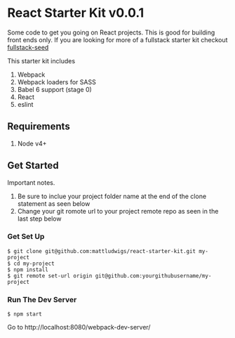 # React Starter Kit v0.0.1

Some code to get you going on React projects. This is good for building front ends only. If you are looking for more of a fullstack starter kit checkout [fullstack-seed](https://github.com/mattludwigs/fullstack-seed)

This starter kit includes

1. Webpack
2. Webpack loaders for SASS
3. Babel 6 support (stage 0)
4. React
5. eslint


## Requirements
1. Node v4+

## Get Started

Important notes.

1. Be sure to inclue your project folder name at the end of the clone statement as seen below
2. Change your git romote url to your project remote repo as seen in the last step below

### Get Set Up

```
$ git clone git@github.com:mattludwigs/react-starter-kit.git my-project
$ cd my-project
$ npm install
$ git remote set-url origin git@github.com:yourgithubusername/my-project

```
### Run The Dev Server

```
$ npm start
```

Go to http://localhost:8080/webpack-dev-server/
